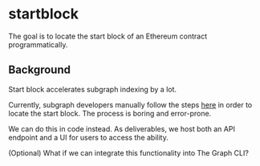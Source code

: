 # startblock

The goal is to locate the start block of an Ethereum contract programmatically.

## Background

Start block accelerates subgraph indexing by a lot.

Currently, subgraph developers manually follow the steps [here](https://thegraph.com/docs/en/developer/create-subgraph-hosted/#start-blocks)
in order to locate the start block. The process is boring and error-prone.

We can do this in code instead. As deliverables, we host both an API endpoint and a UI for users to access the ability.

(Optional) What if we can integrate this functionality into The Graph CLI?
